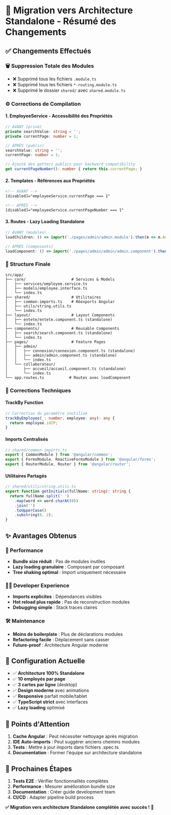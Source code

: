 # 🚀 Migration vers Architecture Standalone - Résumé des Changements

## ✅ **Changements Effectués**

### **🗑️ Suppression Totale des Modules**
- ❌ Supprimé tous les fichiers `.module.ts`
- ❌ Supprimé tous les fichiers `*-routing.module.ts`
- ❌ Supprimé le dossier `shared/` avec `shared.module.ts`

### **⚙️ Corrections de Compilation**

#### **1. EmployeeService - Accessibilité des Propriétés**
```typescript
// AVANT (privé)
private searchValue: string = '';
private currentPage: number = 1;

// APRÈS (public)
searchValue: string = '';
currentPage: number = 1;

// Ajouté des getters publics pour backward compatibility
get currentPageNumber(): number { return this.currentPage; }
```

#### **2. Templates - Références aux Propriétés**
```html
<!-- AVANT -->
[disabled]="employeeService.currentPage === 1"

<!-- APRÈS -->
[disabled]="employeeService.currentPageNumber === 1"
```

#### **3. Routes - Lazy Loading Standalone**
```typescript
// AVANT (modules)
loadChildren: () => import('./pages/admin/admin.module').then(m => m.AdminModule)

// APRÈS (composants)
loadComponent: () => import('./pages/admin/admin/admin.component').then(m => m.AdminComponent)
```

### **📁 Structure Finale**
```
src/app/
├── core/                    # Services & Models
│   ├── services/employee.service.ts
│   ├── models/employee.interface.ts
│   └── index.ts
├── shared/                  # Utilitaires
│   ├── common-imports.ts    # Réexports Angular
│   ├── utils/string.utils.ts
│   └── index.ts
├── layout/                  # Layout Components  
│   ├── entete/entete.component.ts (standalone)
│   └── index.ts
├── components/              # Reusable Components
│   ├── search/search.component.ts (standalone)
│   └── index.ts  
├── pages/                   # Feature Pages
│   ├── admin/
│   │   ├── connexion/connexion.component.ts (standalone)
│   │   ├── admin/admin.component.ts (standalone)
│   │   └── index.ts
│   └── collaborateur/
│       ├── accueil/accueil.component.ts (standalone)
│       └── index.ts
└── app.routes.ts           # Routes avec loadComponent
```

### **🔧 Corrections Techniques**

#### **TrackBy Function**
```typescript
// Correction du paramètre inutilisé
trackByEmployee(_: number, employee: any): any {
  return employee.idIP;
}
```

#### **Imports Centralisés**
```typescript
// shared/common-imports.ts
export { CommonModule } from '@angular/common';
export { FormsModule, ReactiveFormsModule } from '@angular/forms';
export { RouterModule, Router } from '@angular/router';
```

#### **Utilitaires Partagés**
```typescript
// shared/utils/string.utils.ts
export function getInitials(fullName: string): string {
  return fullName.split(' ')
    .map(word => word.charAt(0))
    .join('')
    .toUpperCase()
    .substring(0, 2);
}
```

## ✨ **Avantages Obtenus**

### **🚀 Performance**
- **Bundle size réduit** : Pas de modules inutiles
- **Lazy loading granulaire** : Composant par composant
- **Tree shaking optimal** : Import uniquement nécessaire

### **👨‍💻 Developer Experience**
- **Imports explicites** : Dépendances visibles
- **Hot reload plus rapide** : Pas de reconstruction modules
- **Debugging simple** : Stack traces claires

### **🛠️ Maintenance**
- **Moins de boilerplate** : Plus de déclarations modules
- **Refactoring facile** : Déplacement sans casser
- **Future-proof** : Architecture Angular moderne

## 🎯 **Configuration Actuelle**
- ✅ **Architecture 100% Standalone**
- ✅ **10 employés par page**
- ✅ **3 cartes par ligne** (desktop)
- ✅ **Design moderne** avec animations
- ✅ **Responsive** parfait mobile/tablet
- ✅ **TypeScript strict** avec interfaces
- ✅ **Lazy loading** optimisé

## 🚨 **Points d'Attention**

1. **Cache Angular** : Peut nécessiter nettoyage après migration
2. **IDE Auto-imports** : Peut suggérer anciens chemins modules
3. **Tests** : Mettre à jour imports dans fichiers .spec.ts
4. **Documentation** : Former l'équipe sur architecture standalone

## 🔮 **Prochaines Étapes**

1. **Tests E2E** : Vérifier fonctionnalités complètes
2. **Performance** : Mesurer amélioration bundle size
3. **Documentation** : Créer guide development team
4. **CI/CD** : Adapter pipeline build process

**✅ Migration vers architecture Standalone complétée avec succès !** 🎉